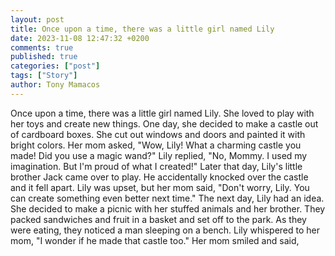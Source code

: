 ```yaml
---
layout: post
title: Once upon a time, there was a little girl named Lily
date: 2023-11-08 12:47:32 +0200
comments: true
published: true
categories: ["post"]
tags: ["Story"]
author: Tony Mamacos
---
```

Once upon a time, there was a little girl named Lily. She loved to play with her toys and create new things. One day, she decided to make a castle out of cardboard boxes. She cut out windows and doors and painted it with bright colors.
Her mom asked, "Wow, Lily! What a charming castle you made! Did you use a magic wand?"
Lily replied, "No, Mommy. I used my imagination. But I'm proud of what I created!"
Later that day, Lily's little brother Jack came over to play. He accidentally knocked over the castle and it fell apart. Lily was upset, but her mom said, "Don't worry, Lily. You can create something even better next time."
The next day, Lily had an idea. She decided to make a picnic with her stuffed animals and her brother. They packed sandwiches and fruit in a basket and set off to the park. As they were eating, they noticed a man sleeping on a bench. Lily whispered to her mom, "I wonder if he made that castle too."
Her mom smiled and said,

